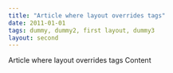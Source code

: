 ```yaml
---
title: "Article where layout overrides tags"
date: 2011-01-01
tags: dummy, dummy2, first layout, dummy3
layout: second
---
```


Article where layout overrides tags Content
